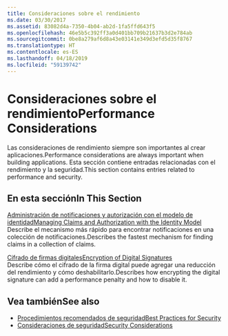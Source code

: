 ```yaml
---
title: Consideraciones sobre el rendimiento
ms.date: 03/30/2017
ms.assetid: 83082d4a-7350-4b04-ab2d-1fa5ffd643f5
ms.openlocfilehash: 46e5b5c392ff3a0d401bb709b21637b3d2e784ab
ms.sourcegitcommit: 0be8a279af6d8a43e03141e349d3efd5d35f8767
ms.translationtype: HT
ms.contentlocale: es-ES
ms.lasthandoff: 04/18/2019
ms.locfileid: "59139742"
---
```

# <a name="performance-considerations"></a><span data-ttu-id="a1ccf-102">Consideraciones sobre el rendimiento</span><span class="sxs-lookup"><span data-stu-id="a1ccf-102">Performance Considerations</span></span>
<span data-ttu-id="a1ccf-103">Las consideraciones de rendimiento siempre son importantes al crear aplicaciones.</span><span class="sxs-lookup"><span data-stu-id="a1ccf-103">Performance considerations are always important when building applications.</span></span> <span data-ttu-id="a1ccf-104">Esta sección contiene entradas relacionadas con el rendimiento y la seguridad.</span><span class="sxs-lookup"><span data-stu-id="a1ccf-104">This section contains entries related to performance and security.</span></span>  
  
## <a name="in-this-section"></a><span data-ttu-id="a1ccf-105">En esta sección</span><span class="sxs-lookup"><span data-stu-id="a1ccf-105">In This Section</span></span>  
 [<span data-ttu-id="a1ccf-106">Administración de notificaciones y autorización con el modelo de identidad</span><span class="sxs-lookup"><span data-stu-id="a1ccf-106">Managing Claims and Authorization with the Identity Model</span></span>](../../../../docs/framework/wcf/feature-details/managing-claims-and-authorization-with-the-identity-model.md)  
 <span data-ttu-id="a1ccf-107">Describe el mecanismo más rápido para encontrar notificaciones en una colección de notificaciones.</span><span class="sxs-lookup"><span data-stu-id="a1ccf-107">Describes the fastest mechanism for finding claims in a collection of claims.</span></span>  
  
 [<span data-ttu-id="a1ccf-108">Cifrado de firmas digitales</span><span class="sxs-lookup"><span data-stu-id="a1ccf-108">Encryption of Digital Signatures</span></span>](../../../../docs/framework/wcf/feature-details/encryption-of-digital-signatures.md)  
 <span data-ttu-id="a1ccf-109">Describe cómo el cifrado de la firma digital puede agregar una reducción del rendimiento y cómo deshabilitarlo.</span><span class="sxs-lookup"><span data-stu-id="a1ccf-109">Describes how encrypting the digital signature can add a performance penalty and how to disable it.</span></span>  
  
## <a name="see-also"></a><span data-ttu-id="a1ccf-110">Vea también</span><span class="sxs-lookup"><span data-stu-id="a1ccf-110">See also</span></span>

- [<span data-ttu-id="a1ccf-111">Procedimientos recomendados de seguridad</span><span class="sxs-lookup"><span data-stu-id="a1ccf-111">Best Practices for Security</span></span>](../../../../docs/framework/wcf/feature-details/best-practices-for-security-in-wcf.md)
- [<span data-ttu-id="a1ccf-112">Consideraciones de seguridad</span><span class="sxs-lookup"><span data-stu-id="a1ccf-112">Security Considerations</span></span>](../../../../docs/framework/wcf/feature-details/security-considerations-in-wcf.md)
